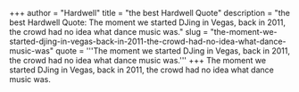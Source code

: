 +++
author = "Hardwell"
title = "the best Hardwell Quote"
description = "the best Hardwell Quote: The moment we started DJing in Vegas, back in 2011, the crowd had no idea what dance music was."
slug = "the-moment-we-started-djing-in-vegas-back-in-2011-the-crowd-had-no-idea-what-dance-music-was"
quote = '''The moment we started DJing in Vegas, back in 2011, the crowd had no idea what dance music was.'''
+++
The moment we started DJing in Vegas, back in 2011, the crowd had no idea what dance music was.
